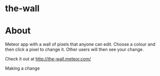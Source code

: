 the-wall
========

About
=====

Meteor app with a wall of pixels that anyone can edit. Choose a colour and then click a pixel to change it. Other users will then see your change.

Check it out at http://the-wall.meteor.com/

Making a change